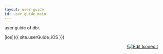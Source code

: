 ```yaml
---
layout: user-guide
id: user_guide_main
---
```



user guide of dbr.  

[ios]({{ site.userGuide_iOS }})  

<p align="right"><a href="https://github.com/BBong119/bbong119.github.io/blob/master/DBR-Basic-Info/user-guide/index.md" align="right">!<img src="{{ site.editIcon }}"  alt="Edit Icon" />edit</a></p>

